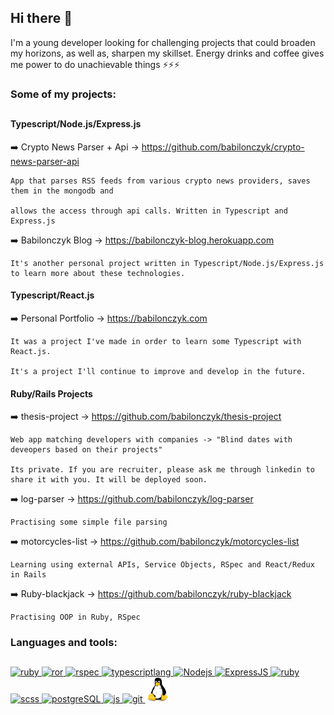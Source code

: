 ##  Hi there 👋

I'm a young developer looking for challenging projects that could broaden my horizons, as well as, sharpen my skillset. Energy drinks and coffee gives me power to do unachievable things ⚡⚡⚡

### Some of my projects:
##
  
  
#### Typescript/Node.js/Express.js
  
➡️  Crypto News Parser +  Api -> https://github.com/babilonczyk/crypto-news-parser-api

    App that parses RSS feeds from various crypto news providers, saves them in the mongodb and 
    
    allows the access through api calls. Written in Typescript and  Express.js

➡️  Babilonczyk Blog -> https://babilonczyk-blog.herokuapp.com

    It's another personal project written in Typescript/Node.js/Express.js to learn more about these technologies. 

#### Typescript/React.js

➡️  Personal Portfolio -> https://babilonczyk.com

    It was a project I've made in order to learn some Typescript with React.js. 
    
    It's a project I'll continue to improve and develop in the future.

#### Ruby/Rails Projects

➡️ thesis-project -> https://github.com/babilonczyk/thesis-project

    Web app matching developers with companies -> "Blind dates with deveopers based on their projects"
    
    Its private. If you are recruiter, please ask me through linkedin to share it with you. It will be deployed soon.

➡️ log-parser -> https://github.com/babilonczyk/log-parser

    Practising some simple file parsing

➡️ motorcycles-list -> https://github.com/babilonczyk/motorcycles-list

    Learning using external APIs, Service Objects, RSpec and React/Redux in Rails

➡️ Ruby-blackjack -> https://github.com/babilonczyk/ruby-blackjack

    Practising OOP in Ruby, RSpec
    
### Languages and tools:
##

<p align="left"> 
    <a href="https://www.ruby-lang.org/en/" target="_blank"> <img src="https://upload.wikimedia.org/wikipedia/commons/thumb/7/73/Ruby_logo.svg/1024px-Ruby_logo.svg.png" alt="ruby" width="40" height="40"/> </a> 
    <a href="https://rubyonrails.org/" target="_blank"> <img src="https://upload.wikimedia.org/wikipedia/commons/1/16/Ruby_on_Rails-logo.png" alt="ror" width="40" height="40"/> </a>  
    <a href="https://rspec.info/" target="_blank"> <img src="https://iconape.com/wp-content/png_logo_vector/rspec-logo.png" alt="rspec" width="40" height="40"/> </a>   
    <a href="https://www.typescriptlang.org/" target="_blank"> <img src="https://upload.wikimedia.org/wikipedia/commons/thumb/4/4c/Typescript_logo_2020.svg/1200px-Typescript_logo_2020.svg.png" alt="typescriptlang" width="40" height="40"/> </a> 
    <a href="https://nodejs.org/en/" target="_blank"> <img src="https://upload.wikimedia.org/wikipedia/commons/0/0c/Nodejs.svg" alt="Nodejs" width="40" height="40"/> </a> 
    <a href="https://expressjs.com/" target="_blank"> <img src="https://cdn.jsdelivr.net/gh/devicons/devicon/icons/express/express-original.svg" alt="ExpressJS" width="40" height="40"/> </a> 
    <a href="https://reactjs.org/" target="_blank"> <img src="https://upload.wikimedia.org/wikipedia/commons/thumb/a/a7/React-icon.svg/1200px-React-icon.svg.png" alt="ruby" width="45" height="40"/> </a> 
    <a href="https://sass-lang.com/documentation" target="_blank"> 
      <img src="https://upload.wikimedia.org/wikipedia/commons/thumb/9/96/Sass_Logo_Color.svg/1200px-Sass_Logo_Color.svg.png" alt="scss" width="50" height="40"/> </a> 
    <a href="https://www.postgresql.org/docs/" target="_blank"> <img src="https://upload.wikimedia.org/wikipedia/commons/thumb/2/29/Postgresql_elephant.svg/1200px-Postgresql_elephant.svg.png" alt="postgreSQL" width="40" height="40"/> </a> 
    <a href="https://developer.mozilla.org/en-US/docs/Web/JavaScript"> <img src="https://upload.wikimedia.org/wikipedia/commons/thumb/9/99/Unofficial_JavaScript_logo_2.svg/1024px-Unofficial_JavaScript_logo_2.svg.png" alt="js" width="40" height="40"/>  </a>
    <a href="https://git-scm.com/" target="_blank"> <img src="https://www.vectorlogo.zone/logos/git-scm/git-scm-icon.svg" alt="git" width="40" height="40"/> </a>   
    <a href="https://www.linux.org/" target="_blank"> <img src="https://raw.githubusercontent.com/devicons/devicon/master/icons/linux/linux-original.svg" alt="linux" width="40" height="40"/> </a>    
</p>
